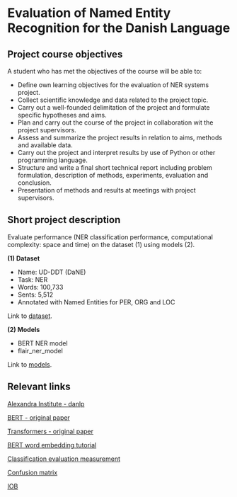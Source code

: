 # Evaluation of Named Entity Recognition for the Danish Language

## Project course objectives

A student who has met the objectives of the course will be able to:
- Define own learning objectives for the evaluation of NER systems project.
- Collect scientific knowledge and data related to the project topic.
- Carry out a well-founded delimitation of the project and formulate specific hypotheses and aims.
- Plan and carry out the course of the project in collaboration wit the project supervisors.
- Assess and summarize the project results in relation to aims, methods and available data.
- Carry out the project and interpret results by use of Python or other programming language.
- Structure and write a final short technical report including problem formulation, description of methods, experiments, evaluation and conclusion.
- Presentation of methods and results at meetings with project supervisors.

## Short project description

Evaluate performance (NER classification performance, computational complexity: space and time) on the dataset (1) using models (2).

**(1) Dataset**

- Name: UD-DDT (DaNE)
- Task: NER
- Words: 100,733
- Sents: 5,512
- Annotated with Named Entities for PER, ORG and LOC

Link to [dataset](https://github.com/alexandrainst/danlp/blob/master/docs/docs/datasets.md).

**(2) Models**

- BERT NER model
- flair_ner_model

Link to [models](https://github.com/alexandrainst/danlp/tree/master/danlp/models).

## Relevant links

[Alexandra Institute - danlp](https://github.com/alexandrainst/danlp)

[BERT - original paper](https://arxiv.org/pdf/1810.04805.pdf)

[Transformers - original paper](https://arxiv.org/pdf/1706.03762.pdf)

[BERT word embedding tutorial](https://mccormickml.com/2019/05/14/BERT-word-embeddings-tutorial/)

[Classification evaluation measurement](https://towardsdatascience.com/multi-class-metrics-made-simple-part-i-precision-and-recall-9250280bddc2)

[Confusion matrix](https://en.wikipedia.org/wiki/Confusion_matrix)

[IOB](https://en.wikipedia.org/wiki/Inside%E2%80%93outside%E2%80%93beginning_(tagging))

